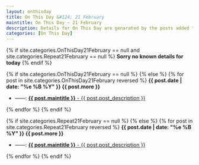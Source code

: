 ```yaml
---
layout: onthisday
title: On This Day &#124; 21 February
maintitle: On This Day — 21 February
description: Details for On This Day are genarated by the posts added to the website so the content is subject to changes/updates over time.
categories: [On This Day]
---
```


{% if site.categories.OnThisDay21February == null and site.categories.Repeat21February == null %}
<strong>Sorry no known details for today</strong>
{% endif %}

{% if site.categories.OnThisDay21February == null %}
{% else %}
{% for post in site.categories.OnThisDay21February reversed %}
<strong>{{ post.date | date: "%e %B %Y" }} {{ post.more }}</strong>
<ul>
<li> ——: <a href="{{ post.url }}"><strong>{{ post.maintitle }}</strong> - {{ post.post_description }}</a></li>
</ul>
{% endfor %}
{% endif %}

{% if site.categories.Repeat21February == null %}
{% else %}
{% for post in site.categories.Repeat21February reversed %}
<strong>{{ post.date | date: "%e %B %Y" }} {{ post.more }}</strong>
<ul>
<li> ——: <a href="{{ post.url }}"><strong>{{ post.maintitle }}</strong> - {{ post.post_description }}</a></li>
</ul>
{% endfor %}
{% endif %}
